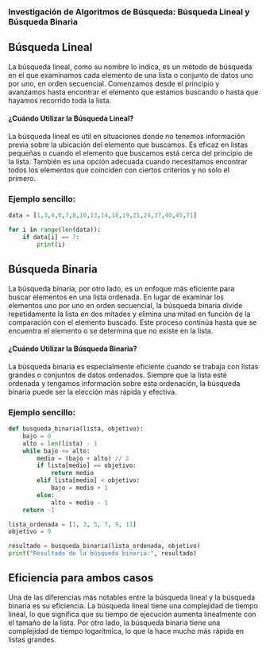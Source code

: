 
### Investigación de Algoritmos de Búsqueda: Búsqueda Lineal y Búsqueda Binaria

## Búsqueda Lineal

La búsqueda lineal, como su nombre lo indica, es un método de búsqueda en el que examinamos cada elemento de una lista o conjunto de datos uno por uno, en orden secuencial. Comenzamos desde el principio y avanzamos hasta encontrar el elemento que estamos buscando o hasta que hayamos recorrido toda la lista.

#### ¿Cuándo Utilizar la Búsqueda Lineal?

La búsqueda lineal es útil en situaciones donde no tenemos información previa sobre la ubicación del elemento que buscamos. Es eficaz en listas pequeñas o cuando el elemento que buscamos está cerca del principio de la lista. También es una opción adecuada cuando necesitamos encontrar todos los elementos que coinciden con ciertos criterios y no solo el primero.

### Ejemplo sencillo:

```python
data = [1,3,4,6,7,8,10,13,14,18,19,21,24,37,40,45,71]

for i in range(len(data)): 
    if data[i] == 7:
        print(i)
```


## Búsqueda Binaria 

La búsqueda binaria, por otro lado, es un enfoque más eficiente para buscar elementos en una lista ordenada. En lugar de examinar los elementos uno por uno en orden secuencial, la búsqueda binaria divide repetidamente la lista en dos mitades y elimina una mitad en función de la comparación con el elemento buscado. Este proceso continúa hasta que se encuentra el elemento o se determina que no existe en la lista.

#### ¿Cuándo Utilizar la Búsqueda Binaria?

La búsqueda binaria es especialmente eficiente cuando se trabaja con listas grandes o conjuntos de datos ordenados. Siempre que la lista esté ordenada y tengamos información sobre esta ordenación, la búsqueda binaria puede ser la elección más rápida y efectiva.

### Ejemplo sencillo: 

```python
def busqueda_binaria(lista, objetivo):
    bajo = 0
    alto = len(lista) - 1
    while bajo <= alto:
        medio = (bajo + alto) // 2
        if lista[medio] == objetivo:
            return medio
        elif lista[medio] < objetivo:
            bajo = medio + 1
        else:
            alto = medio - 1
    return -1

lista_ordenada = [1, 3, 5, 7, 9, 11]
objetivo = 9

resultado = busqueda_binaria(lista_ordenada, objetivo)
print("Resultado de la búsqueda binaria:", resultado)

```

## Eficiencia para ambos casos

Una de las diferencias más notables entre la búsqueda lineal y la búsqueda binaria es su eficiencia. La búsqueda lineal tiene una complejidad de tiempo lineal, lo que significa que su tiempo de ejecución aumenta linealmente con el tamaño de la lista. Por otro lado, la búsqueda binaria tiene una complejidad de tiempo logarítmica, lo que la hace mucho más rápida en listas grandes.





